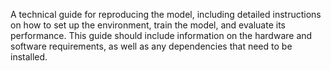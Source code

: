 A technical guide for reproducing the model, including detailed instructions on how to set up the environment, train the model, and evaluate its performance. This guide should include information on the hardware and software requirements, as well as any dependencies that need to be installed.